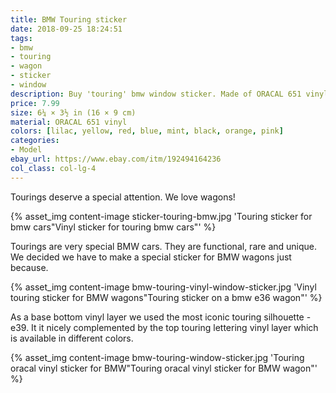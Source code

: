 ```yaml
---
title: BMW Touring sticker
date: 2018-09-25 18:24:51
tags:
- bmw
- touring
- wagon
- sticker
- window
description: Buy 'touring' bmw window sticker. Made of ORACAL 651 vinyl.
price: 7.99
size: 6¼ × 3½ in (16 × 9 cm)
material: ORACAL 651 vinyl
colors: [lilac, yellow, red, blue, mint, black, orange, pink]
categories:
- Model
ebay_url: https://www.ebay.com/itm/192494164236
col_class: col-lg-4
---
```


Tourings deserve a special attention. We love wagons!

<!-- more -->
{% asset_img content-image sticker-touring-bmw.jpg 'Touring sticker for bmw cars"Vinyl sticker for touring bmw cars"' %}

Tourings are very special BMW cars. They are functional, rare and unique. We decided we have to make a special sticker for BMW wagons just because.

{% asset_img content-image bmw-touring-vinyl-window-sticker.jpg 'Vinyl touring sticker for BMW wagons"Touring sticker on a bmw e36 wagon"' %}

As a base bottom vinyl layer we used the most iconic touring silhouette - e39. It it nicely complemented by the top touring lettering vinyl layer which is available in different colors.

{% asset_img content-image bmw-touring-window-sticker.jpg 'Touring oracal vinyl sticker for BMW"Touring oracal vinyl sticker for BMW wagon"' %}
